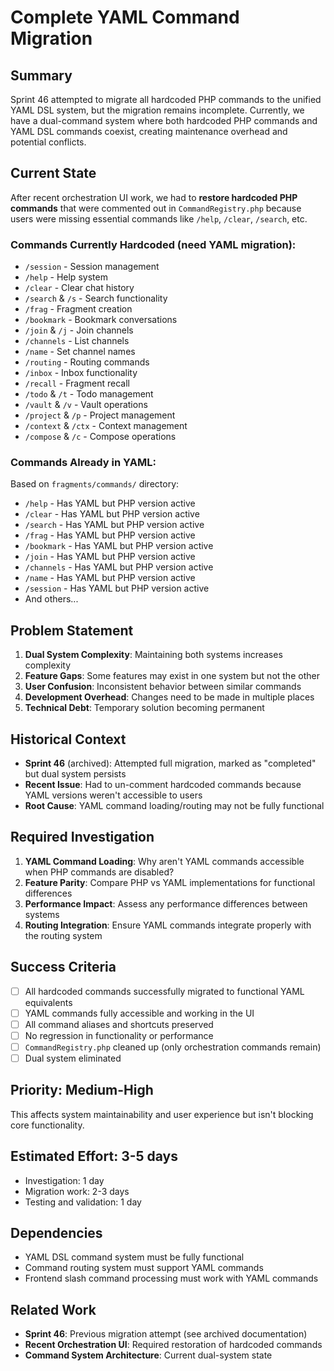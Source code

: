 # Complete YAML Command Migration

## Summary
Sprint 46 attempted to migrate all hardcoded PHP commands to the unified YAML DSL system, but the migration remains incomplete. Currently, we have a dual-command system where both hardcoded PHP commands and YAML DSL commands coexist, creating maintenance overhead and potential conflicts.

## Current State
After recent orchestration UI work, we had to **restore hardcoded PHP commands** that were commented out in `CommandRegistry.php` because users were missing essential commands like `/help`, `/clear`, `/search`, etc.

### Commands Currently Hardcoded (need YAML migration):
- `/session` - Session management
- `/help` - Help system  
- `/clear` - Clear chat history
- `/search` & `/s` - Search functionality
- `/frag` - Fragment creation
- `/bookmark` - Bookmark conversations
- `/join` & `/j` - Join channels
- `/channels` - List channels
- `/name` - Set channel names
- `/routing` - Routing commands
- `/inbox` - Inbox functionality
- `/recall` - Fragment recall
- `/todo` & `/t` - Todo management
- `/vault` & `/v` - Vault operations
- `/project` & `/p` - Project management
- `/context` & `/ctx` - Context management
- `/compose` & `/c` - Compose operations

### Commands Already in YAML:
Based on `fragments/commands/` directory:
- `/help` - Has YAML but PHP version active
- `/clear` - Has YAML but PHP version active  
- `/search` - Has YAML but PHP version active
- `/frag` - Has YAML but PHP version active
- `/bookmark` - Has YAML but PHP version active
- `/join` - Has YAML but PHP version active
- `/channels` - Has YAML but PHP version active
- `/name` - Has YAML but PHP version active
- `/session` - Has YAML but PHP version active
- And others...

## Problem Statement
1. **Dual System Complexity**: Maintaining both systems increases complexity
2. **Feature Gaps**: Some features may exist in one system but not the other
3. **User Confusion**: Inconsistent behavior between similar commands
4. **Development Overhead**: Changes need to be made in multiple places
5. **Technical Debt**: Temporary solution becoming permanent

## Historical Context
- **Sprint 46** (archived): Attempted full migration, marked as "completed" but dual system persists
- **Recent Issue**: Had to un-comment hardcoded commands because YAML versions weren't accessible to users
- **Root Cause**: YAML command loading/routing may not be fully functional

## Required Investigation
1. **YAML Command Loading**: Why aren't YAML commands accessible when PHP commands are disabled?
2. **Feature Parity**: Compare PHP vs YAML implementations for functional differences
3. **Performance Impact**: Assess any performance differences between systems
4. **Routing Integration**: Ensure YAML commands integrate properly with the routing system

## Success Criteria
- [ ] All hardcoded commands successfully migrated to functional YAML equivalents
- [ ] YAML commands fully accessible and working in the UI
- [ ] All command aliases and shortcuts preserved
- [ ] No regression in functionality or performance
- [ ] `CommandRegistry.php` cleaned up (only orchestration commands remain)
- [ ] Dual system eliminated

## Priority: Medium-High
This affects system maintainability and user experience but isn't blocking core functionality.

## Estimated Effort: 3-5 days
- Investigation: 1 day
- Migration work: 2-3 days  
- Testing and validation: 1 day

## Dependencies
- YAML DSL command system must be fully functional
- Command routing system must support YAML commands
- Frontend slash command processing must work with YAML commands

## Related Work
- **Sprint 46**: Previous migration attempt (see archived documentation)
- **Recent Orchestration UI**: Required restoration of hardcoded commands
- **Command System Architecture**: Current dual-system state